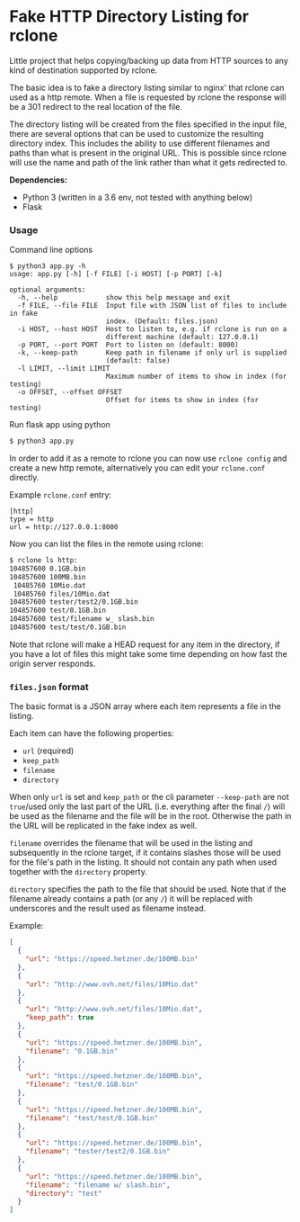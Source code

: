 # Fake HTTP Directory Listing for rclone

Little project that helps copying/backing up data from HTTP sources to any kind of destination supported by rclone.

The basic idea is to fake a directory listing similar to nginx' that rclone can used as a http remote.
When a file is requested by rclone the response will be a 301 redirect to the real location of the file.

The directory listing will be created from the files specified in the input file, there are several options that can
be used to customize the resulting directory index. This includes the ability to use different filenames and paths
than what is present in the original URL. This is possible since rclone will use the name and path of the link
rather than what it gets redirected to.

**Dependencies:**
* Python 3 (written in a 3.6 env, not tested with anything below)
* Flask

### Usage

Command line options
```
$ python3 app.py -h
usage: app.py [-h] [-f FILE] [-i HOST] [-p PORT] [-k]

optional arguments:
  -h, --help            show this help message and exit
  -f FILE, --file FILE  Input file with JSON list of files to include in fake
                        index. (Default: files.json)
  -i HOST, --host HOST  Host to listen to, e.g. if rclone is run on a
                        different machine (default: 127.0.0.1)
  -p PORT, --port PORT  Port to listen on (default: 8000)
  -k, --keep-path       Keep path in filename if only url is supplied
                        (default: false)
  -l LIMIT, --limit LIMIT
                        Maximum number of items to show in index (for testing)
  -o OFFSET, --offset OFFSET
                        Offset for items to show in index (for testing)

```

Run flask app using python
```bash
$ python3 app.py
```

In order to add it as a remote to rclone you can now use `rclone config` and create a new http remote,
alternatively you can edit your `rclone.conf` directly.

Example `rclone.conf` entry:
```
[http]
type = http
url = http://127.0.0.1:8000
```

Now you can list the files in the remote using rclone:
```bash
$ rclone ls http:
104857600 0.1GB.bin
104857600 100MB.bin
 10485760 10Mio.dat
 10485760 files/10Mio.dat
104857600 tester/test2/0.1GB.bin
104857600 test/0.1GB.bin
104857600 test/filename w_ slash.bin
104857600 test/test/0.1GB.bin
```

Note that rclone will make a HEAD request for any item in the directory,
if you have a lot of files this might take some time depending on how fast the origin server responds.

### `files.json` format
The basic format is a JSON array where each item represents a file in the listing.

Each item can have the following properties:
* `url` (required)
* `keep_path`
* `filename`
* `directory`

When only `url` is set and `keep_path` or the cli parameter `--keep-path` are not `true`/used only the last part of the
URL (i.e. everything after the final `/`) will be used as the filename and the file will be in the root.
Otherwise the path in the URL will be replicated in the fake index as well.

`filename` overrides the filename that will be used in the listing and subsequently in the rclone target,
if it contains slashes those will be used for the file's path in the listing. It should not contain any path when used
together with the `directory` property.

`directory` specifies the path to the file that should be used. Note that if the filename already contains a path
(or any `/`) it will be replaced with underscores and the result used as filename instead.

Example:
```json
[
  {
    "url": "https://speed.hetzner.de/100MB.bin"
  },
  {
    "url": "http://www.ovh.net/files/10Mio.dat"
  },
  {
    "url": "http://www.ovh.net/files/10Mio.dat",
    "keep_path": true
  },
  {
    "url": "https://speed.hetzner.de/100MB.bin",
    "filename": "0.1GB.bin"
  },
  {
    "url": "https://speed.hetzner.de/100MB.bin",
    "filename": "test/0.1GB.bin"
  },
  {
    "url": "https://speed.hetzner.de/100MB.bin",
    "filename": "test/test/0.1GB.bin"
  },
  {
    "url": "https://speed.hetzner.de/100MB.bin",
    "filename": "tester/test2/0.1GB.bin"
  },
  {
    "url": "https://speed.hetzner.de/100MB.bin",
    "filename": "filename w/ slash.bin",
    "directory": "test"
  }
]
```


